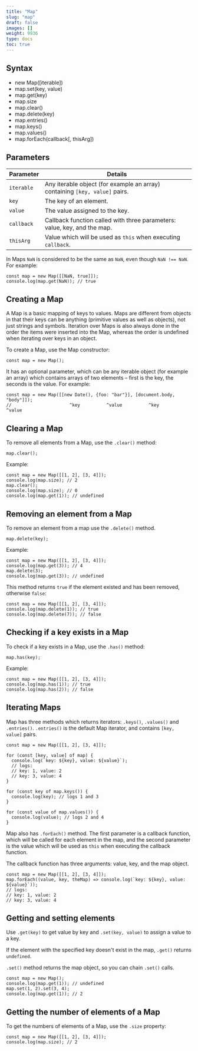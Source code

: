 ```yaml
---
title: "Map"
slug: "map"
draft: false
images: []
weight: 9936
type: docs
toc: true
---
```


## Syntax
 - new Map([iterable])
 - map.set(key, value)
 - map.get(key)
 - map.size
 - map.clear()
 - map.delete(key)
 - map.entries()
 - map.keys()
 - map.values()
 - map.forEach(callback[, thisArg])

## Parameters
| Parameter | Details |
|-----------|---------|
| `iterable` | Any iterable object (for example an array) containing `[key, value]` pairs. |
| `key` | The key of an element. |
| `value` | The value assigned to the key. |
| `callback` | Callback function called with three parameters: value, key, and the map. |
| `thisArg` | Value which will be used as `this` when executing `callback`. |

In Maps `NaN` is considered to be the same as `NaN`, even though `NaN !== NaN`. For example:

    const map = new Map([[NaN, true]]);
    console.log(map.get(NaN)); // true

## Creating a Map
A Map is a basic mapping of keys to values. Maps are different from objects in that their keys can be anything (primitive values as well as objects), not just strings and symbols. Iteration over Maps is also always done in the order the items were inserted into the Map, whereas the order is undefined when iterating over keys in an object.

To create a Map, use the Map constructor:

    const map = new Map();

It has an optional parameter, which can be any iterable object (for example an array) which contains arrays of two elements &ndash; first is the key, the seconds is the value. For example:

    const map = new Map([[new Date(), {foo: "bar"}], [document.body, "body"]]);
    //                      ^key          ^value          ^key        ^value

## Clearing a Map
To remove all elements from a Map, use the `.clear()` method:

    map.clear();

Example:

    const map = new Map([[1, 2], [3, 4]]);
    console.log(map.size); // 2
    map.clear();
    console.log(map.size); // 0
    console.log(map.get(1)); // undefined

## Removing an element from a Map
To remove an element from a map use the `.delete()` method.

    map.delete(key);

Example:

    const map = new Map([[1, 2], [3, 4]]);
    console.log(map.get(3)); // 4
    map.delete(3);
    console.log(map.get(3)); // undefined

This method returns `true` if the element existed and has been removed, otherwise `false`:

    const map = new Map([[1, 2], [3, 4]]);
    console.log(map.delete(1)); // true
    console.log(map.delete(7)); // false

## Checking if a key exists in a Map
To check if a key exists in a Map, use the `.has()` method:

    map.has(key);

Example:

    const map = new Map([[1, 2], [3, 4]]);
    console.log(map.has(1)); // true
    console.log(map.has(2)); // false

## Iterating Maps
Map has three methods which returns iterators: `.keys()`, `.values()` and `.entries()`. `.entries()` is the default Map iterator, and contains `[key, value]` pairs.

    const map = new Map([[1, 2], [3, 4]]);
    
    for (const [key, value] of map) {
      console.log(`key: ${key}, value: ${value}`);
      // logs:
      // key: 1, value: 2
      // key: 3, value: 4
    }
    
    for (const key of map.keys()) {
      console.log(key); // logs 1 and 3
    }
    
    for (const value of map.values()) {
      console.log(value); // logs 2 and 4
    }

Map also has `.forEach()` method. The first parameter is a callback function, which will be called for each element in the map, and the second parameter is the value which will be used as `this` when executing the callback function.

The callback function has three arguments: value, key, and the map object.

    const map = new Map([[1, 2], [3, 4]]);
    map.forEach((value, key, theMap) => console.log(`key: ${key}, value: ${value}`));
    // logs:
    // key: 1, value: 2
    // key: 3, value: 4

## Getting and setting elements
Use `.get(key)` to get value by key and `.set(key, value)` to assign a value to a key.

If the element with the specified key doesn't exist in the map, `.get()` returns `undefined`.

`.set()` method returns the map object, so you can chain `.set()` calls.

    const map = new Map();
    console.log(map.get(1)); // undefined
    map.set(1, 2).set(3, 4);
    console.log(map.get(1)); // 2

## Getting the number of elements of a Map
To get the numbers of elements of a Map, use the `.size` property:

    const map = new Map([[1, 2], [3, 4]]);
    console.log(map.size); // 2

